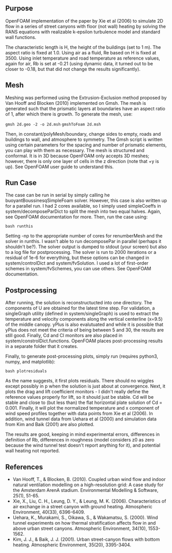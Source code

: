 ## Purpose
OpenFOAM implementation of the paper by Xie et al (2006) to simulate 2D flow in a series of street canyons with floor (not wall) heating by solving the RANS equations with realizable k-epsilon turbulence model and standard wall functions. 

The characteristic length is H, the height of the buildings (set to 1 m). The aspect ratio is fixed at 1.0. Using air as a fluid, Re based on H is fixed at 3500. Using inlet temperature and road temperature as reference values, again for air, Rb is set at -0.21 (using dynamic data, it turned out to be closer to -0.18, but that did not change the results significantly). 

## Mesh
Meshing was performed using the Extrusion-Exclusion method proposed by Van Hooff and Blocken (2010) implemented on Gmsh. The mesh is generated such that the prismatic layers at boundaries have an aspect ratio of 1, after which there is growth. To generate the mesh, use:

`gmsh 2d.geo -2 -o 2d.msh`
`gmshToFoam 2d.msh`

Then, in constant/polyMesh/boundary, change sides to empty, roads and buildings to wall, and atmosphere to symmetry.
The Gmsh script is written using certain parameters for the spacing and number of prismatic elements, you can play with them as necessary. The mesh is structured and conformal. It is in 3D because OpenFOAM only accepts 3D meshes; however, there is only one layer of cells in the z direction (note that +y is up). See OpenFOAM user guide to understand this. 

## Run Case
The case can be run in serial by simply calling he buoyantBoussinesqSimpleFoam solver. However, this case is also written up for a parallel run. I had 2 cores available, so I simply used simpleCoeffs in system/decomposeParDict to split the mesh into two equal halves. Again, see OpenFOAM documentation for more. Then, run the case using:

`bash runthis`

Setting -np to the appropriate number of cores for renumberMesh and the solver in runthis. I wasn't able to run decomposePar in parallel (perhaps it shouldn't be?). The solver output is dumped to stdout (your screen) but also to a log file for postprocessing. The solver is run to 2000 iterations or a residual of 1e-6 for everything, but these options can be changed in system/controlDict and system/fvSolution. I used a lot of first-order schemes in system/fvSchemes, you can use others. See OpenFOAM documentation. 

## Postprocessing
After running, the solution is reconstructucted into one directory. The components of U are obtained for the latest time step. For validation, a singleGraph utility (defined in system/singleGraph) is used to extract the temperature and velocity components along the vertical centerline (x=9.5) of the middle canopy. yPlus is also evalutuated and while it is possible that yPlus does not meet the criteria of being between 5 and 30, the results are still good. Finally, Cd and Cl monitors are also placed in system/constrolDict.functions. OpenFOAM places post-processing results in a separate folder that it creates.

Finally, to generate post-processing plots, simply run (requires python3, numpy, and matplotlib):

`bash plotresiduals`

As the name suggests, it first plots residuals. There should no wiggles except possibly in p when the solution is just about at convergence. Next, it plots the drag and lift coefficient monitors - I didn't really define the reference values properly for lift, so it should just be stable. Cd will be stable and close to (but less than) the flat horizontal plate solution of Cd = 0.001. Finally, it will plot the normalized temperature and x component of wind speed profiles together with data points from Xie et al (2006). In addition, wind tunnel data from Uehara et al (2000) and simulation data from Kim and Baik (2001) are also plotted. 

The results are good, keeping in mind experimental errors, differences in definition of Rb, differences in roughness (model considers z0 as zero because the wind tunnel test doesn't report anything for it), and potential wall heating not reported.

## References
- Van Hooff, T., & Blocken, B. (2010). Coupled urban wind flow and indoor natural ventilation modelling on a high-resolution grid: A case study for the Amsterdam ArenA stadium. Environmental Modelling & Software, 25(1), 51-65.
- Xie, X., Liu, C. H., Leung, D. Y., & Leung, M. K. (2006). Characteristics of air exchange in a street canyon with ground heating. Atmospheric Environment, 40(33), 6396-6409.
- Uehara, K., Murakami, S., Oikawa, S., & Wakamatsu, S. (2000). Wind tunnel experiments on how thermal stratification affects flow in and above urban street canyons. Atmospheric Environment, 34(10), 1553-1562.
- Kim, J. J., & Baik, J. J. (2001). Urban street-canyon flows with bottom heating. Atmospheric Environment, 35(20), 3395-3404.
